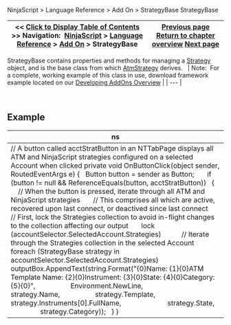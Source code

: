 ﻿
NinjaScript \> Language Reference \> Add On \> StrategyBase
StrategyBase

| \<\< [Click to Display Table of Contents](strategybase.md) \>\> **Navigation:**     [NinjaScript](ninjascript.md) \> [Language Reference](language_reference_wip.md) \> [Add On](add_on.md) \> StrategyBase | [Previous page](startatmstrategy.md) [Return to chapter overview](add_on.md) [Next page](propagateinstrumentchange().md) |
| --- | --- |

StrategyBase contains properties and methods for managing a [Strategy](strategy.md) object, and is the base class from which [AtmStrategy](atmstrategy.md) derives. 
 
| Note:  For a complete, working example of this class in use, download framework example located on our [Developing AddOns Overview](developing_add_ons.md) |
| --- |

 
## 
## Example
| ns |
| --- |
| // A button called acctStratButton in an NTTabPage displays all ATM and NinjaScript strategies configured on a selected Account when clicked private void OnButtonClick(object sender, RoutedEventArgs e) {    Button button \= sender as Button;         if (button !\= null \&\& ReferenceEquals(button, acctStratButton))    {        // When the button is pressed, iterate through all ATM and NinjaScript strategies        // This comprises all which are active, recovered upon last connect, or deactived since last connect        // First, lock the Strategies collection to avoid in\-flight changes to the collection affecting our output        lock (accountSelector.SelectedAccount.Strategies)            // Iterate through the Strategies collection in the selected Account            foreach (StrategyBase strategy in accountSelector.SelectedAccount.Strategies)                outputBox.AppendText(string.Format("{0}Name: {1}{0}ATM Template Name: {2}{0}Instrument: {3}{0}State: {4}{0}Category: {5}{0}",                    Environment.NewLine,                    strategy.Name,                    strategy.Template,                    strategy.Instruments\[0].FullName,                          strategy.State,                    strategy.Category));    } } |

